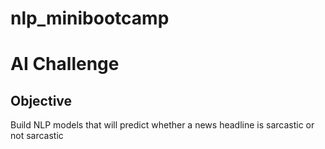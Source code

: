 # nlp_minibootcamp
# AI Challenge
## Objective
Build NLP models that will predict whether a news headline is sarcastic or not sarcastic

